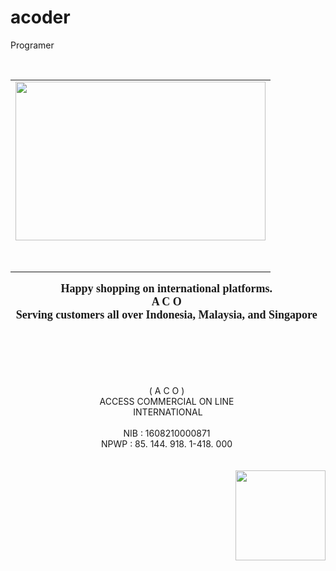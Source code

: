 # acoder
Programer
<p style="text-align: center;"><span style="background-color: white;"><br /></span></p><p style="text-align: center;"></p><table align="center" cellpadding="0" cellspacing="0" class="tr-caption-container" style="margin-left: auto; margin-right: auto;"><tbody><tr><td style="text-align: center;"><a href="https://blogger.googleusercontent.com/img/a/AVvXsEiN-0_6N1P9bWSsQ7rMe85jW8NKg05wK7UMX8U-znl0eGGO2N-J68fpJfH6CguNqbvjENuuaD4x_p3N2AyqafgdxjEntQDsyuipwGnCBCSo5diqPsZ9JINZR4lUEuGV4zFV3tWIfwTEbyavvDfVofUJ0kR4pj95n8wmk2vqSmeML9SQgIiGK9e1MQMf=s1574" style="margin-left: auto; margin-right: auto;"><img border="0" data-original-height="992" data-original-width="1574" height="254" src="https://blogger.googleusercontent.com/img/a/AVvXsEiN-0_6N1P9bWSsQ7rMe85jW8NKg05wK7UMX8U-znl0eGGO2N-J68fpJfH6CguNqbvjENuuaD4x_p3N2AyqafgdxjEntQDsyuipwGnCBCSo5diqPsZ9JINZR4lUEuGV4zFV3tWIfwTEbyavvDfVofUJ0kR4pj95n8wmk2vqSmeML9SQgIiGK9e1MQMf=w400-h254" width="400" /></a></td></tr><tr><td class="tr-caption" style="text-align: center;"><br /><br /></td></tr></tbody></table><div class="separator" style="clear: both; text-align: center;"><b><span style="font-family: times; font-size: large;">Happy shopping on international platforms.&nbsp;</span></b></div><div class="separator" style="clear: both; text-align: center;"><b><span style="font-family: times; font-size: large;">A C O&nbsp;</span></b></div><div class="separator" style="clear: both; text-align: center;"><b><span style="font-family: times; font-size: large;">Serving customers all over
Indonesia, Malaysia, and Singapore&nbsp;</span></b></div><div class="separator" style="clear: both; text-align: center;"><span><br /></span></div><div class="separator" style="clear: both; text-align: center;"><span>&nbsp;</span></div><div class="separator" style="clear: both; text-align: center;"><span><br /></span></div><div class="separator" style="clear: both; text-align: center;"><span><br /></span></div><div class="separator" style="clear: both; text-align: center;"><span><br /></span></div><div class="separator" style="clear: both; text-align: center;"><span><br /></span></div><div class="separator" style="clear: both; text-align: center;">( A C O )&nbsp;</div><div class="separator" style="clear: both; text-align: center;">ACCESS COMMERCIAL ON LINE&nbsp;</div><div class="separator" style="clear: both; text-align: center;">INTERNATIONAL</div><div class="separator" style="clear: both; text-align: center;"><br /></div><div class="separator" style="clear: both; text-align: center;">NIB : 1608210000871&nbsp;</div><div class="separator" style="clear: both; text-align: center;">NPWP : 85. 144. 918. 1-418. 000&nbsp;</div><div class="separator" style="clear: both; text-align: center;"><br /></div><div class="separator" style="clear: both; text-align: center;"><br /></div><div class="separator" style="clear: both; text-align: center;"><a href="https://blogger.googleusercontent.com/img/a/AVvXsEje3JLVW72sZxK2HmEI2OX7nJfCai0wHIFW4pxfoy0K9mqcgADM-iZiFcSjLhIxva7gqej-lPxEY_CJhxhA5Jf3BbaQiFnDaVbB0Iyj3X6lnjBBcSRPa-4SERtTgvkKvVCBXY4KQKuf260uXnMnnTrNz-_ULETp5kLxKsHaHOe2JH5uAqRHRgIaG2p1=s484" style="clear: right; float: right; margin-bottom: 1em; margin-left: 1em;"><img border="0" data-original-height="484" data-original-width="484" height="144" src="https://blogger.googleusercontent.com/img/a/AVvXsEje3JLVW72sZxK2HmEI2OX7nJfCai0wHIFW4pxfoy0K9mqcgADM-iZiFcSjLhIxva7gqej-lPxEY_CJhxhA5Jf3BbaQiFnDaVbB0Iyj3X6lnjBBcSRPa-4SERtTgvkKvVCBXY4KQKuf260uXnMnnTrNz-_ULETp5kLxKsHaHOe2JH5uAqRHRgIaG2p1=w144-h144" width="144" /></a></div><div style="text-align: center;"><br /></div><div class="separator" style="clear: both; text-align: center;"><br /></div><div class="separator" style="clear: both; text-align: center;"><br /></div><div class="separator" style="clear: both; text-align: center;"><br /></div>
